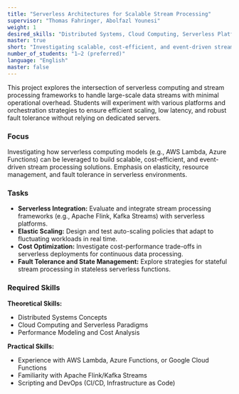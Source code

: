 ```yaml
---
title: "Serverless Architectures for Scalable Stream Processing"
supervisor: "Thomas Fahringer, Abolfazl Younesi"
weight: 1
desired_skills: "Distributed Systems, Cloud Computing, Serverless Platforms"
master: true
short: "Investigating scalable, cost-efficient, and event-driven stream processing using serverless computing models."
number_of_students: "1–2 (preferred)"
language: "English"
master: false
---
```


This project explores the intersection of serverless computing and stream processing frameworks to handle large-scale data streams with minimal operational overhead. Students will experiment with various platforms and orchestration strategies to ensure efficient scaling, low latency, and robust fault tolerance without relying on dedicated servers.

### Focus
Investigating how serverless computing models (e.g., AWS Lambda, Azure Functions) can be leveraged to build scalable, cost-efficient, and event-driven stream processing solutions. Emphasis on elasticity, resource management, and fault tolerance in serverless environments.

### Tasks
- **Serverless Integration:** Evaluate and integrate stream processing frameworks (e.g., Apache Flink, Kafka Streams) with serverless platforms.  
- **Elastic Scaling:** Design and test auto-scaling policies that adapt to fluctuating workloads in real time.  
- **Cost Optimization:** Investigate cost-performance trade-offs in serverless deployments for continuous data processing.  
- **Fault Tolerance and State Management:** Explore strategies for stateful stream processing in stateless serverless functions.  

### Required Skills

**Theoretical Skills:**  
- Distributed Systems Concepts  
- Cloud Computing and Serverless Paradigms  
- Performance Modeling and Cost Analysis  

**Practical Skills:**  
- Experience with AWS Lambda, Azure Functions, or Google Cloud Functions  
- Familiarity with Apache Flink/Kafka Streams  
- Scripting and DevOps (CI/CD, Infrastructure as Code)  
